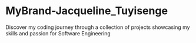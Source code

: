 # MyBrand-Jacqueline_Tuyisenge
Discover my coding journey through a collection of projects showcasing my skills and passion for Software Engineering
